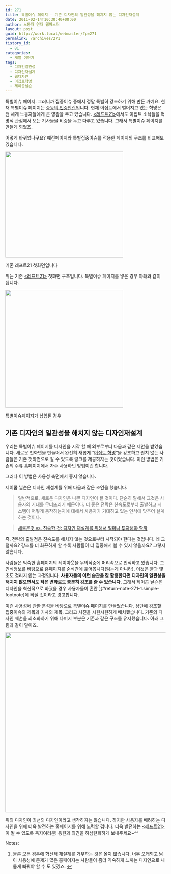 ```yaml
---
id: 271
title: 특별이슈 페이지 ― 기존 디자인의 일관성을 해치지 않는 디자인재설계
date: 2011-02-14T10:30:40+00:00
author: 노동자 연대 웹마스터
layout: post
guid: http://work.local/webmaster/?p=271
permalink: /archives/271
tistory_id:
  - 81
categories:
  - 개발 이야기
tags:
  - 디자인일관성
  - 디자인재설계
  - 웹디자인
  - 이집트혁명
  - 제이콥닐슨
---
```

특별이슈 페이지. 그러니까 집중이슈 중에서 정말 특별히 강조하기 위해 만든 거예요. 현재 특별이슈 페이지는 <a title="[http://wspaper.org/6_issue.php?issue_no=87]로 이동합니다." target="_blank" href="http://wspaper.org/6_issue.php?issue_no=87">중동의 민중반란</a>입니다. 현재 이집트에서 벌어지고 있는 혁명은 전 세계 노동자들에게 큰 영감을 주고 있습니다. <a title="[http://wspaper.org/]로 이동합니다." target="_blank" href="http://wspaper.org/"><레프트21></a>에서도 이집트 소식들을 혁명적 관점에서 보는 기사들을 비중을 두고 다루고 있습니다. 그래서 특별이슈 페이지를 만들게 되었죠. 

어떻게 바뀌었나구요? 예전페이지와 특별집중이슈를 적용한 페이지의 구조를 비교해보겠습니다.

  


<div style="width: 380px" class="wp-caption aligncenter">
  <img src="http://work.local/webmaster/wp-content/uploads/1/cfile5.uf.1879A73E4D58FACC01F98A.png" width="370" height="331" alt="" filename="cfile5.uf.1879A73E4D58FACC01F98A.png" filemime="" />
  
  <p class="wp-caption-text">
    기존 레프트21 첫화면입니다
  </p>
</div>

위는 기존 <a title="[http://wspaper.org/]로 이동합니다." target="_blank" href="http://wspaper.org/"><레프트21></a> 첫화면 구조입니다. 특별이슈 페이지를 넣은 경우 아래와 같이 됩니다. 

<div style="width: 380px" class="wp-caption aligncenter">
  <img src="http://work.local/webmaster/wp-content/uploads/1/cfile26.uf.1269963E4D58FADA246C1F.png" width="370" height="369" alt="" filename="cfile26.uf.1269963E4D58FADA246C1F.png" filemime="" />
  
  <p class="wp-caption-text">
    특별이슈페이지가 삽입된 경우
  </p>
</div>

## 기존 디자인의 일관성을 해치지 않는 디자인재설계

우리는 특별이슈 페이지를 디자인을 시작 할 때 외부로부터 다음과 같은 제안을 받았습니다. 새로운 첫화면을 만들어서 완전히 새롭게 &#8220;<a title="[http://wspaper.org/6_issue.php?issue_no=87]로 이동합니다." target="_blank" href="http://wspaper.org/6_issue.php?issue_no=87">이집트 혁명</a>&#8220;을 강조하고 원치 않는 사람들은 기존 첫화면으로 갈 수 있도록 링크를 제공하자는 것이었습니다. 이런 방법은 기존의 주류 홈페이지에서 자주 사용하던 방법이긴 합니다. 

그러나 이 방법은 사용성 측면에서 좋지 않습니다. 

제이콥 닐슨은 디자인 재설계를 위해 다음과 같은 조언을 했습니다. 

> 일반적으로, 새로운 디자인은 나쁜 디자인이 될 것이다. 단순히 말해서 그것은 사용자의 기대를 무너뜨리기 때문이다. 더 좋은 전략은 친숙도로부터 출발하고 시스템이 어떻게 동작하는지에 대해서 사용자가 기대하고 있는 인식에 맞추어 설계하는 것이다.

  
> 
> 
> <a title="[http://www.oneweb.co.kr/?p=26]로 이동합니다." target="_blank" href="http://www.oneweb.co.kr/?p=26">새로운것 vs. 친숙한 것: 디자인 재설계를 위해서 얼마나 투자해야 할까</a> 

즉, 전략의 출발점은 친숙도를 해치지 않는 것으로부터 시작되야 한다는 것입니다. 왜 그럴까요? 강조를 더 화끈하게 할 수록 사람들이 더 집중해서 볼 수 있지 않을까요? 그렇지 않습니다. 

사람들은 익숙한 홈페이지의 레이아웃을 무의식중에 머리속으로 인식하고 있습니다. 그 인식정보를 바탕으로 홈페이지를 순식간에 훑어봅니다(읽는게 아니라). 이것은 불과 몇초도 걸리지 않는 과정입니다.  <span style="font-weight: bold;">사용자들의 이런 습관을 잘 활용한다면 디자인의 일관성을 해치지 않으면서도 작은 변화로도 충분히 강조를 줄 수 있습니다.</span> 그래서 제이콥 닐슨은 디자인을 혁신적으로 바꿨을 경우 사용자들이 혼란 [<sup>1</sup>](#note-271-1 "물론 모든 경우에 혁신적 재설계를 거부하는 것은 옳지 않습니다. 너무 오래되고 낡아 사용성에 문제가 많은 홈페이지는 사람들이 좀더 익숙하게 느끼는 디자인으로 새롭게 빠꿔야 할 수 도 있겠죠."){#return-note-271-1.simple-footnote}에 빠질 것이라고 경고합니다.

이런 사용성에 관한 분석을 바탕으로 특별이슈 페이지를 만들었습니다. 상단에 강조할 집중이슈의 제목과 기사의 제목, 그리고 사진을 시원시원하게 배치했습니다. 기존의 디자인 훼손을 최소화하기 위해 나머지 부분은 기존과 같은 구조를 유지했습니다. 아래 그림과 같이 말이죠. 

<img src="http://work.local/webmaster/wp-content/uploads/1/cfile29.uf.1615CA4C4D59026A1B4F18.png" class="aligncenter" width="630" height="563" alt="" filename="스크린샷.png" filemime="image/jpeg" />
  
위의 디자인이 최선의 디자인이라고 생각하지는 않습니다. 하지만 사용자를 배려하는 디자인을 위해 더욱 발전하는 홈페이지를 위해 노력할 겁니다. 더욱 발전하는 <a title="[http://wspaper.org/]로 이동합니다." target="_blank" href="http://wspaper.org/"><레프트21></a>이 될 수 있도록 독자여러분! 응원과 의견을 허심탄회하게 보내주세요~^^

<div class="simple-footnotes">
  <p class="notes">
    Notes:
  </p>
  
  <ol>
    <li id="note-271-1">
      물론 모든 경우에 혁신적 재설계를 거부하는 것은 옳지 않습니다. 너무 오래되고 낡아 사용성에 문제가 많은 홈페이지는 사람들이 좀더 익숙하게 느끼는 디자인으로 새롭게 빠꿔야 할 수 도 있겠죠. <a href="#return-note-271-1">&#8617;</a>
    </li>
  </ol>
</div>